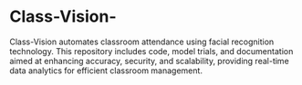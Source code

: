 # Class-Vision-
Class-Vision automates classroom attendance using facial recognition technology. This repository includes code, model trials, and documentation aimed at enhancing accuracy, security, and scalability, providing real-time data analytics for efficient classroom management.
